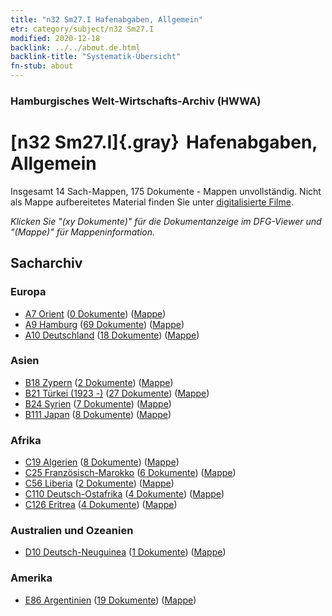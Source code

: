 ```yaml
---
title: "n32 Sm27.I Hafenabgaben, Allgemein"
etr: category/subject/n32 Sm27.I
modified: 2020-12-18
backlink: ../../about.de.html
backlink-title: "Systematik-Übersicht"
fn-stub: about
---
```


### Hamburgisches Welt-Wirtschafts-Archiv (HWWA)
# [n32 Sm27.I]{.gray}&#8201; Hafenabgaben, Allgemein&#160; 




Insgesamt 14 Sach-Mappen, 175 Dokumente - Mappen unvollständig.
Nicht als Mappe aufbereitetes Material finden Sie unter [digitalisierte Filme](/film/h1_sh).

_Klicken Sie "(xy Dokumente)" für die Dokumentanzeige im DFG-Viewer und "(Mappe)" für Mappeninformation._

## Sacharchiv




### Europa

- [A7 Orient](../../../geo/about.de.html#A7) (<a href="https://dfg-viewer.de/show/?tx_dlf[id]=https://pm20.zbw.eu/mets/sh/1409xx/140902/1456xx/145600/public.mets.de.xml" target="_blank">0 Dokumente</a>) ([Mappe](http://purl.org/pressemappe20/folder/sh/140902,145600))
- [A9 Hamburg](../../../geo/about.de.html#A9) (<a href="https://dfg-viewer.de/show/?tx_dlf[id]=https://pm20.zbw.eu/mets/sh/1409xx/140905/1456xx/145600/public.mets.de.xml" target="_blank">69 Dokumente</a>) ([Mappe](http://purl.org/pressemappe20/folder/sh/140905,145600))
- [A10 Deutschland](../../../geo/about.de.html#A10) (<a href="https://dfg-viewer.de/show/?tx_dlf[id]=https://pm20.zbw.eu/mets/sh/1261xx/126128/1456xx/145600/public.mets.de.xml" target="_blank">18 Dokumente</a>) ([Mappe](http://purl.org/pressemappe20/folder/sh/126128,145600))

### Asien

- [B18 Zypern](../../../geo/about.de.html#B18) (<a href="https://dfg-viewer.de/show/?tx_dlf[id]=https://pm20.zbw.eu/mets/sh/1410xx/141079/1456xx/145600/public.mets.de.xml" target="_blank">2 Dokumente</a>) ([Mappe](http://purl.org/pressemappe20/folder/sh/141079,145600))
- [B21 Türkei (1923 -)](../../../geo/about.de.html#B21) (<a href="https://dfg-viewer.de/show/?tx_dlf[id]=https://pm20.zbw.eu/mets/sh/1411xx/141111/1456xx/145600/public.mets.de.xml" target="_blank">27 Dokumente</a>) ([Mappe](http://purl.org/pressemappe20/folder/sh/141111,145600))
- [B24 Syrien](../../../geo/about.de.html#B24) (<a href="https://dfg-viewer.de/show/?tx_dlf[id]=https://pm20.zbw.eu/mets/sh/1411xx/141114/1456xx/145600/public.mets.de.xml" target="_blank">7 Dokumente</a>) ([Mappe](http://purl.org/pressemappe20/folder/sh/141114,145600))
- [B111 Japan](../../../geo/about.de.html#B111) (<a href="https://dfg-viewer.de/show/?tx_dlf[id]=https://pm20.zbw.eu/mets/sh/1412xx/141272/1456xx/145600/public.mets.de.xml" target="_blank">8 Dokumente</a>) ([Mappe](http://purl.org/pressemappe20/folder/sh/141272,145600))

### Afrika

- [C19 Algerien](../../../geo/about.de.html#C19) (<a href="https://dfg-viewer.de/show/?tx_dlf[id]=https://pm20.zbw.eu/mets/sh/1413xx/141354/1456xx/145600/public.mets.de.xml" target="_blank">8 Dokumente</a>) ([Mappe](http://purl.org/pressemappe20/folder/sh/141354,145600))
- [C25 Französisch-Marokko](../../../geo/about.de.html#C25) (<a href="https://dfg-viewer.de/show/?tx_dlf[id]=https://pm20.zbw.eu/mets/sh/1413xx/141358/1456xx/145600/public.mets.de.xml" target="_blank">6 Dokumente</a>) ([Mappe](http://purl.org/pressemappe20/folder/sh/141358,145600))
- [C56 Liberia](../../../geo/about.de.html#C56) (<a href="https://dfg-viewer.de/show/?tx_dlf[id]=https://pm20.zbw.eu/mets/sh/1414xx/141405/1456xx/145600/public.mets.de.xml" target="_blank">2 Dokumente</a>) ([Mappe](http://purl.org/pressemappe20/folder/sh/141405,145600))
- [C110 Deutsch-Ostafrika](../../../geo/about.de.html#C110) (<a href="https://dfg-viewer.de/show/?tx_dlf[id]=https://pm20.zbw.eu/mets/sh/1414xx/141471/1456xx/145600/public.mets.de.xml" target="_blank">4 Dokumente</a>) ([Mappe](http://purl.org/pressemappe20/folder/sh/141471,145600))
- [C126 Eritrea](../../../geo/about.de.html#C126) (<a href="https://dfg-viewer.de/show/?tx_dlf[id]=https://pm20.zbw.eu/mets/sh/1414xx/141483/1456xx/145600/public.mets.de.xml" target="_blank">4 Dokumente</a>) ([Mappe](http://purl.org/pressemappe20/folder/sh/141483,145600))

### Australien und Ozeanien

- [D10 Deutsch-Neuguinea](../../../geo/about.de.html#D10) (<a href="https://dfg-viewer.de/show/?tx_dlf[id]=https://pm20.zbw.eu/mets/sh/1416xx/141601/1456xx/145600/public.mets.de.xml" target="_blank">1 Dokumente</a>) ([Mappe](http://purl.org/pressemappe20/folder/sh/141601,145600))

### Amerika

- [E86 Argentinien](../../../geo/about.de.html#E86) (<a href="https://dfg-viewer.de/show/?tx_dlf[id]=https://pm20.zbw.eu/mets/sh/1416xx/141692/1456xx/145600/public.mets.de.xml" target="_blank">19 Dokumente</a>) ([Mappe](http://purl.org/pressemappe20/folder/sh/141692,145600))


